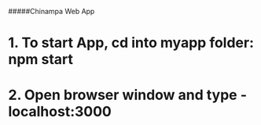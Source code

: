 #####Chinampa Web App

# 1. To start App, cd into myapp folder: npm start
# 2. Open browser window and type - localhost:3000